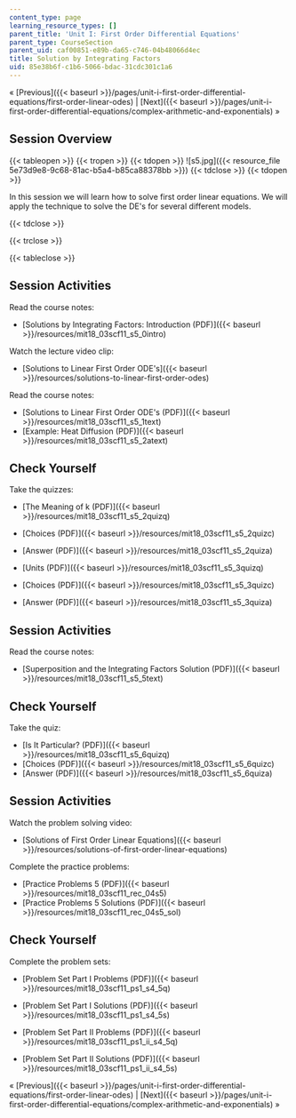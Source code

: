 ```yaml
---
content_type: page
learning_resource_types: []
parent_title: 'Unit I: First Order Differential Equations'
parent_type: CourseSection
parent_uid: caf00851-e89b-da65-c746-04b48066d4ec
title: Solution by Integrating Factors
uid: 85e38b6f-c1b6-5066-bdac-31cdc301c1a6
---
```


« [Previous]({{< baseurl >}}/pages/unit-i-first-order-differential-equations/first-order-linear-odes) | [Next]({{< baseurl >}}/pages/unit-i-first-order-differential-equations/complex-arithmetic-and-exponentials) »

Session Overview
----------------

{{< tableopen >}}
{{< tropen >}}
{{< tdopen >}}
![s5.jpg]({{< resource_file 5e73d9e8-9c68-81ac-b5a4-b85ca88378bb >}})
{{< tdclose >}}
{{< tdopen >}}


In this session we will learn how to solve first order linear equations. We will apply the technique to solve the DE's for several different models.


{{< tdclose >}}

{{< trclose >}}

{{< tableclose >}}

Session Activities
------------------

Read the course notes:

*   [Solutions by Integrating Factors: Introduction (PDF)]({{< baseurl >}}/resources/mit18_03scf11_s5_0intro)

Watch the lecture video clip:

*   [Solutions to Linear First Order ODE's]({{< baseurl >}}/resources/solutions-to-linear-first-order-odes)

Read the course notes:

*   [Solutions to Linear First Order ODE's (PDF)]({{< baseurl >}}/resources/mit18_03scf11_s5_1text)
*   [Example: Heat Diffusion (PDF)]({{< baseurl >}}/resources/mit18_03scf11_s5_2atext)

Check Yourself
--------------

Take the quizzes:

*   [The Meaning of k (PDF)]({{< baseurl >}}/resources/mit18_03scf11_s5_2quizq)
*   [Choices (PDF)]({{< baseurl >}}/resources/mit18_03scf11_s5_2quizc)
*   [Answer (PDF)]({{< baseurl >}}/resources/mit18_03scf11_s5_2quiza)
  
*   [Units (PDF)]({{< baseurl >}}/resources/mit18_03scf11_s5_3quizq)
*   [Choices (PDF)]({{< baseurl >}}/resources/mit18_03scf11_s5_3quizc)
*   [Answer (PDF)]({{< baseurl >}}/resources/mit18_03scf11_s5_3quiza)

Session Activities
------------------

Read the course notes:

*   [Superposition and the Integrating Factors Solution (PDF)]({{< baseurl >}}/resources/mit18_03scf11_s5_5text)

Check Yourself
--------------

Take the quiz:

*   [Is It Particular? (PDF)]({{< baseurl >}}/resources/mit18_03scf11_s5_6quizq)
*   [Choices (PDF)]({{< baseurl >}}/resources/mit18_03scf11_s5_6quizc)
*   [Answer (PDF)]({{< baseurl >}}/resources/mit18_03scf11_s5_6quiza)

Session Activities
------------------

Watch the problem solving video:

*   [Solutions of First Order Linear Equations]({{< baseurl >}}/resources/solutions-of-first-order-linear-equations)

Complete the practice problems:

*   [Practice Problems 5 (PDF)]({{< baseurl >}}/resources/mit18_03scf11_rec_04s5)
*   [Practice Problems 5 Solutions (PDF)]({{< baseurl >}}/resources/mit18_03scf11_rec_04s5_sol)

Check Yourself
--------------

Complete the problem sets:

*   [Problem Set Part I Problems (PDF)]({{< baseurl >}}/resources/mit18_03scf11_ps1_s4_5q)
*   [Problem Set Part I Solutions (PDF)]({{< baseurl >}}/resources/mit18_03scf11_ps1_s4_5s)
  
*   [Problem Set Part II Problems (PDF)]({{< baseurl >}}/resources/mit18_03scf11_ps1_ii_s4_5q)
*   [Problem Set Part II Solutions (PDF)]({{< baseurl >}}/resources/mit18_03scf11_ps1_ii_s4_5s)

« [Previous]({{< baseurl >}}/pages/unit-i-first-order-differential-equations/first-order-linear-odes) | [Next]({{< baseurl >}}/pages/unit-i-first-order-differential-equations/complex-arithmetic-and-exponentials) »